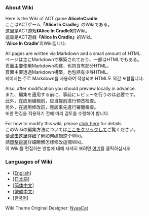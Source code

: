 ### About Wiki

Here is the Wiki of ACT game <b>AliceInCradle</b><br>
ここはACTゲーム<b>「Alice In Cradle」</b>のWikiである。<br>
这里是ACT游戏<b>《Alice In Cradle》</b>的Wiki。<br>
這裏是ACT遊戲<b>『Alice In Cradle』</b>的Wiki。<br>
<b>'Alice In Cradle'</b>의Wiki입니다.


All pages are written via Markdown and a small amount of HTML.<br>
ページは主にMarkdownで構築されており、一部はHTMLでもある。<br>
页面主要使用Markdown构建，也包含有部分HTML。<br>
頁面主要透過Markdown構築，也包括有少許HTML。<br>
페이지는 주로 Markdown을 사용하여 작성되며 HTML도 약간 포함됩니다.

Also, after modification you should preview locally in advance.<br>
また、編集を適用する前に、事前にレビューを行うのは必要です。<br>
此外，在应用编辑前，应当提前进行预览检查。<br>
另外，在適用修改前，應該事先進行審閱檢查。<br>
또한 편집을 적용하기 전에 미리 검토를 수행해야 합니다.

For how to modify this wiki, please [click here](contribution/contribute.md) for details.<br>
このWikiの編集方法については[ここをクリックして](contribution/contribute.md)ご覧ください。<br>
请[点击这里](contribution/contribute.md)详细了解如何编辑这个Wiki。<br>
請[單擊這裏](contribution/contribute.md)詳細瞭解怎樣修改這個Wiki。<br>
이 Wiki를 편집하는 방법에 대해 자세히 보려면 [여기](contribution/contribute.md)를 클릭하십시오.

### Languages of Wiki

- [[English]](wiki/en/)
- [[日本語]](wiki/ja/)
- [[简体中文]](wiki/zh-hans/)
- [[繁體中文]](wiki/zh-hant/)
- [[한국어]](wiki/ko/)

Wiki Theme Original Designer: [NyaaCat](https://github.com/nyaacat)
